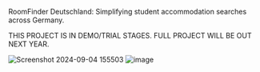 
RoomFinder Deutschland: Simplifying student accommodation searches across Germany.

THIS PROJECT IS IN DEMO/TRIAL STAGES. FULL PROJECT WILL BE OUT NEXT YEAR. 


![Screenshot 2024-09-04 155503](https://github.com/user-attachments/assets/589a7310-f390-4978-968e-eaba1049d5e9)
![image](https://github.com/user-attachments/assets/3dc80026-55dd-4cd0-b432-360b4cf0c952)
